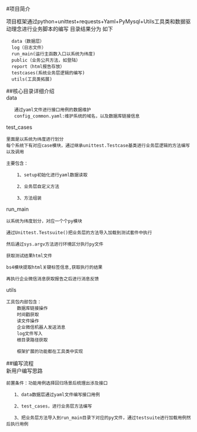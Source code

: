 #项目简介  

项目框架通过python+unittest+requests+Yaml+PyMysql+Utils工具类和数据驱动理念进行业务脚本的编写
目录结果分为 如下

      data（数据层）  
      log（日志文件）  
      run_main(运行主函数入口以系统为纬度)  
      public（业务公共方法，如登陆）  
      report（html报告存放）  
      testcases(系统业务层逻辑的编写)  
      utils(工具类拓展)  


##核心目录详细介绍  
data  

       通过yaml文件进行接口用例的数据维护  
       config_common.yaml:维护系统的域名，以及数据库链接信息  

test_cases  

    里面是以系统为纬度进行划分  
    每个系统下有对应case模块，通过继承unittest.Testcase基类进行业务层逻辑的方法编写以及调用  

    主要包含：  

        1、setup初始化进行yaml数据读取  

        2、业务层自定义方法  

        3、方法组装  

        
run_main  

    以系统为纬度划分，对应一个个py模块  

    通过Unittest.Testsuite()把业务层的方法导入加载到测试套件中执行  

    然后通过sys.argv方法进行环境区分执行py文件  

    获取测试结果html文件  

    bs4模块提取html关键标签信息,获取执行的结果  

    再执行企业微信消息获取报告之后进行消息反馈  

utils  

    工具包内部包含：  
        数据库链接操作  
        时间戳获取  
        读文件操作  
        企业微信机器人发送消息  
        log文件写入  
        根目录路径获取
        
        框架扩展的功能都在工具类中实现
    
##编写流程  
    新用户编写思路  

    前置条件：功能用例选择回归场景后梳理出涉及接口  

       1、data数据层通过yaml文件编写接口用例  
       
       2、test_cases，进行业务层方法编写   
    
       3、把业务层方法导入到run_main目录下对应的py文件，通过testsuite进行加载用例然后执行用例  

    
   
